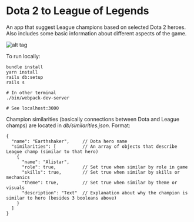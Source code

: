 # Dota 2 to League of Legends

An app that suggest League champions based on selected Dota 2 heroes. Also includes some basic information about different aspects of the game.

![alt tag](https://a.radikal.ru/a08/1907/63/5c127a91a2fb.png)

To run locally:

```
bundle install
yarn install
rails db:setup
rails s

# In other terminal
./bin/webpack-dev-server

# See localhost:3000
```

Champion similarities (basically connections between Dota and League champs) are located in *db/similarities.json*. Format:
```
{
  "name": "Earthshaker",     // Dota hero name
  "similarities": [          // An array of objects that describe League champ (similar to that hero)
    {
      "name": "Alistar",
      "role": true,          // Set true when similar by role in game
      "skills": true,        // Set true when similar by skills or mechanics
      "theme": true,         // Set true when similar by theme or visuals
      "description": "Text"  // Explanation about why the champion is similar to hero (besides 3 booleans above)
    }
  ]
}
```